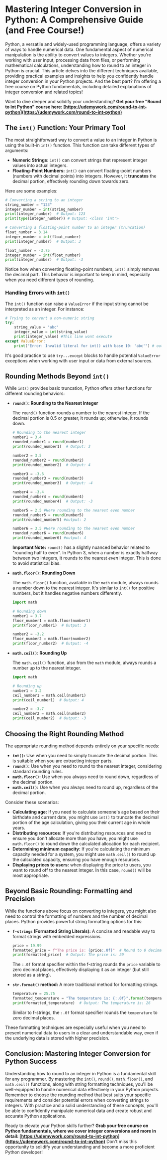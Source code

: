# Mastering Integer Conversion in Python: A Comprehensive Guide (and Free Course!)

Python, a versatile and widely-used programming language, offers a variety of ways to handle numerical data. One fundamental aspect of numerical manipulation is the ability to convert values to integers. Whether you're working with user input, processing data from files, or performing mathematical calculations, understanding how to round to an integer in Python is crucial. This article delves into the different techniques available, providing practical examples and insights to help you confidently handle integer conversion in your Python projects. And the best part? I'm offering a free course on Python fundamentals, including detailed explanations of integer conversion and related topics!

Want to dive deeper and solidify your understanding?  **Get your free "Round to Int Python" course here: [https://udemywork.com/round-to-int-python](https://udemywork.com/round-to-int-python)**

## The `int()` Function: Your Primary Tool

The most straightforward way to convert a value to an integer in Python is using the built-in `int()` function. This function can take different types of arguments:

*   **Numeric Strings:**  `int()` can convert strings that represent integer values into actual integers.
*   **Floating-Point Numbers:** `int()` can convert floating-point numbers (numbers with decimal points) into integers. However, it **truncates** the decimal portion, effectively rounding down towards zero.

Here are some examples:

```python
# Converting a string to an integer
string_number = "123"
integer_number = int(string_number)
print(integer_number)  # Output: 123
print(type(integer_number)) # Output: <class 'int'>

# Converting a floating-point number to an integer (truncation)
float_number = 3.14
integer_number = int(float_number)
print(integer_number)  # Output: 3

float_number = -3.75
integer_number = int(float_number)
print(integer_number)  # Output: -3
```

Notice how when converting floating-point numbers, `int()` simply removes the decimal part. This behavior is important to keep in mind, especially when you need different types of rounding.

### Handling Errors with `int()`

The `int()` function can raise a `ValueError` if the input string cannot be interpreted as an integer. For instance:

```python
# Trying to convert a non-numeric string
try:
    string_value = "abc"
    integer_value = int(string_value)
    print(integer_value) #This line wont execute
except ValueError:
    print("Error: Invalid literal for int() with base 10: 'abc'") # output this
```

It's good practice to use `try...except` blocks to handle potential `ValueError` exceptions when working with user input or data from external sources.

## Rounding Methods Beyond `int()`

While `int()` provides basic truncation, Python offers other functions for different rounding behaviors:

*   **`round()`: Rounding to the Nearest Integer**

    The `round()` function rounds a number to the nearest integer.  If the decimal portion is 0.5 or greater, it rounds up; otherwise, it rounds down.

    ```python
    # Rounding to the nearest integer
    number1 = 3.4
    rounded_number1 = round(number1)
    print(rounded_number1)  # Output: 3

    number2 = 3.5
    rounded_number2 = round(number2)
    print(rounded_number2)  # Output: 4

    number3 = -3.6
    rounded_number3 = round(number3)
    print(rounded_number3)  # Output: -4

    number4 = -3.4
    rounded_number4 = round(number4)
    print(rounded_number4)  # Output: -3

    number5 = 2.5 #Here rounding to the nearest even number
    rounded_number5 = round(number5)
    print(rounded_number5) #output: 2

    number6 = 3.5 #Here rounding to the nearest even number
    rounded_number6 = round(number6)
    print(rounded_number6) #output: 4

    ```
    **Important Note:** `round()` has a slightly nuanced behavior related to "rounding half to even".  In Python 3, when a number is exactly halfway between two integers, it rounds to the nearest *even* integer. This is done to avoid statistical bias.

*   **`math.floor()`: Rounding Down**

    The `math.floor()` function, available in the `math` module, always rounds a number down to the nearest integer. It's similar to `int()` for positive numbers, but it handles negative numbers differently.

    ```python
    import math

    # Rounding down
    number1 = 3.7
    floor_number1 = math.floor(number1)
    print(floor_number1)  # Output: 3

    number2 = -3.2
    floor_number2 = math.floor(number2)
    print(floor_number2)  # Output: -4
    ```

*   **`math.ceil()`: Rounding Up**

    The `math.ceil()` function, also from the `math` module, always rounds a number up to the nearest integer.

    ```python
    import math

    # Rounding up
    number1 = 3.2
    ceil_number1 = math.ceil(number1)
    print(ceil_number1)  # Output: 4

    number2 = -3.7
    ceil_number2 = math.ceil(number2)
    print(ceil_number2)  # Output: -3
    ```

## Choosing the Right Rounding Method

The appropriate rounding method depends entirely on your specific needs:

*   **`int()`:** Use when you need to simply truncate the decimal portion. This is suitable when you are extracting integer parts.
*   **`round()`:**  Use when you need to round to the nearest integer, considering standard rounding rules.
*   **`math.floor()`:** Use when you always need to round down, regardless of the decimal portion.
*   **`math.ceil()`:** Use when you always need to round up, regardless of the decimal portion.

Consider these scenarios:

*   **Calculating age:** If you need to calculate someone's age based on their birthdate and current date, you might use `int()` to truncate the decimal portion of the age calculation, giving you their current age in whole years.
*   **Distributing resources:** If you're distributing resources and need to ensure you don't allocate more than you have, you might use `math.floor()` to round down the calculated allocation for each recipient.
*   **Determining minimum capacity:** If you're calculating the minimum capacity needed for a system, you might use `math.ceil()` to round up the calculated capacity, ensuring you have enough resources.
*   **Displaying prices to users:** when displaying the price to users, you want to round off to the nearest integer. In this case, `round()` will be most appropriate.

## Beyond Basic Rounding: Formatting and Precision

While the functions above focus on converting to integers, you might also need to control the formatting of numbers and the number of decimal places.  Python provides powerful string formatting options for this:

*   **`f-strings` (Formatted String Literals):**  A concise and readable way to format strings with embedded expressions.

    ```python
    price = 19.99
    formatted_price = f"The price is: {price:.0f}"  # Round to 0 decimal places
    print(formatted_price)  # Output: The price is: 20
    ```

    The `:.0f` format specifier within the f-string rounds the `price` variable to zero decimal places, effectively displaying it as an integer (but still stored as a string).

*   **`str.format()` method:** A more traditional method for formatting strings.

    ```python
    temperature = 25.75
    formatted_temperature = "The temperature is: {:.0f}".format(temperature)
    print(formatted_temperature)  # Output: The temperature is: 26
    ```

    Similar to f-strings, the `:.0f` format specifier rounds the `temperature` to zero decimal places.

These formatting techniques are especially useful when you need to present numerical data to users in a clear and understandable way, even if the underlying data is stored with higher precision.

## Conclusion: Mastering Integer Conversion for Python Success

Understanding how to round to an integer in Python is a fundamental skill for any programmer. By mastering the `int()`, `round()`, `math.floor()`, and `math.ceil()` functions, along with string formatting techniques, you'll be well-equipped to handle numerical data effectively in your Python projects. Remember to choose the rounding method that best suits your specific requirements and consider potential errors when converting strings to integers. With practice and a solid understanding of these concepts, you'll be able to confidently manipulate numerical data and create robust and accurate Python applications.

Ready to elevate your Python skills further?  **Grab your free course on Python fundamentals, where we cover integer conversions and more in detail: [https://udemywork.com/round-to-int-python](https://udemywork.com/round-to-int-python)**  Don't miss this opportunity to solidify your understanding and become a more proficient Python developer!
